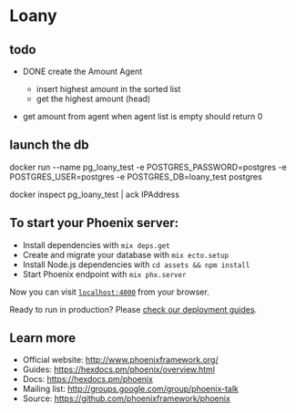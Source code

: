 # Loany

## todo

- DONE create the Amount Agent
  - insert highest amount in the sorted list
  - get the highest amount (head)

- get amount from agent when agent list is empty should return 0

## launch the db

docker run --name pg_loany_test -e POSTGRES_PASSWORD=postgres -e POSTGRES_USER=postgres  -e POSTGRES_DB=loany_test  postgres

docker inspect pg_loany_test | ack IPAddress

## To start your Phoenix server:

  * Install dependencies with `mix deps.get`
  * Create and migrate your database with `mix ecto.setup`
  * Install Node.js dependencies with `cd assets && npm install`
  * Start Phoenix endpoint with `mix phx.server`

Now you can visit [`localhost:4000`](http://localhost:4000) from your browser.

Ready to run in production? Please [check our deployment guides](https://hexdocs.pm/phoenix/deployment.html).

## Learn more

  * Official website: http://www.phoenixframework.org/
  * Guides: https://hexdocs.pm/phoenix/overview.html
  * Docs: https://hexdocs.pm/phoenix
  * Mailing list: http://groups.google.com/group/phoenix-talk
  * Source: https://github.com/phoenixframework/phoenix
